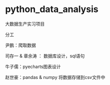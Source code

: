 # python_data_analysis
大数据生产实习项目

分工

尹鹏：爬取数据

司存一 & 章余涛 ： 数据库设计，sql语句

牛子儒：pyecharts图表设计

赵世豪：pandas & numpy 将数据存储到csv文件中

